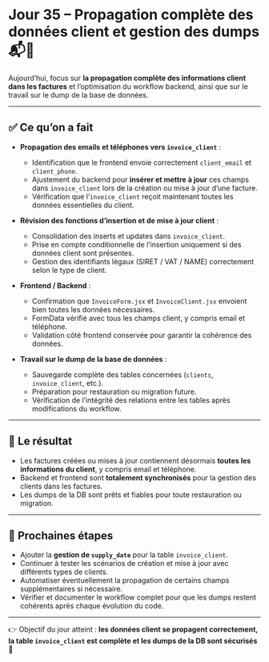 # Jour 35 – Propagation complète des données client et gestion des dumps 📬💾

Aujourd’hui, focus sur **la propagation complète des informations client dans les factures** et l’optimisation du workflow backend, ainsi que sur le travail sur le dump de la base de données.  

---

## ✅ Ce qu’on a fait

- **Propagation des emails et téléphones vers `invoice_client`** :  
  - Identification que le frontend envoie correctement `client_email` et `client_phone`.  
  - Ajustement du backend pour **insérer et mettre à jour** ces champs dans `invoice_client` lors de la création ou mise à jour d’une facture.  
  - Vérification que l’`invoice_client` reçoit maintenant toutes les données essentielles du client.  

- **Révision des fonctions d’insertion et de mise à jour client** :  
  - Consolidation des inserts et updates dans `invoice_client`.  
  - Prise en compte conditionnelle de l’insertion uniquement si des données client sont présentes.  
  - Gestion des identifiants légaux (SIRET / VAT / NAME) correctement selon le type de client.  

- **Frontend / Backend** :  
  - Confirmation que `InvoiceForm.jsx` et `InvoiceClient.jsx` envoient bien toutes les données nécessaires.  
  - FormData vérifié avec tous les champs client, y compris email et téléphone.  
  - Validation côté frontend conservée pour garantir la cohérence des données.  

- **Travail sur le dump de la base de données** :  
  - Sauvegarde complète des tables concernées (`clients`, `invoice_client`, etc.).  
  - Préparation pour restauration ou migration future.  
  - Vérification de l’intégrité des relations entre les tables après modifications du workflow.  

---

## 💪 Le résultat

- Les factures créées ou mises à jour contiennent désormais **toutes les informations du client**, y compris email et téléphone.  
- Backend et frontend sont **totalement synchronisés** pour la gestion des clients dans les factures.  
- Les dumps de la DB sont prêts et fiables pour toute restauration ou migration.  

---

## 📌 Prochaines étapes

- Ajouter la **gestion de `supply_date`** pour la table `invoice_client`.  
- Continuer à tester les scénarios de création et mise à jour avec différents types de clients.  
- Automatiser éventuellement la propagation de certains champs supplémentaires si nécessaire.  
- Vérifier et documenter le workflow complet pour que les dumps restent cohérents après chaque évolution du code.  

---

👉 Objectif du jour atteint : **les données client se propagent correctement, la table `invoice_client` est complète et les dumps de la DB sont sécurisés** 🚀
